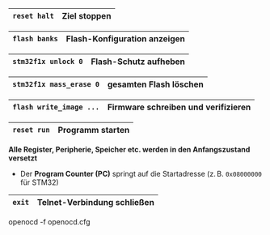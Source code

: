 | `reset halt` | Ziel stoppen |
| ------------ | ------------ |

| `flash banks` | Flash-Konfiguration anzeigen |
| ------------- | ---------------------------- |

| `stm32f1x unlock 0` | Flash-Schutz aufheben |
| ------------------- | --------------------- |

| `stm32f1x mass_erase 0` | gesamten Flash löschen |
| ----------------------- | ---------------------- |

| `flash write_image ...` | Firmware schreiben und verifizieren |
| ----------------------- | ----------------------------------- |

| `reset run` | Programm starten |
| ----------- | ---------------- |
**Alle Register, Peripherie, Speicher etc. werden in den Anfangszustand versetzt**
- Der **Program Counter (PC)** springt auf die Startadresse (z. B. `0x08000000` für STM32)

| `exit` | Telnet-Verbindung schließen |
| ------ | --------------------------- |

openocd -f openocd.cfg